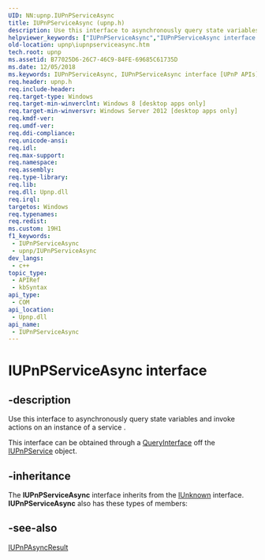 ```yaml
---
UID: NN:upnp.IUPnPServiceAsync
title: IUPnPServiceAsync (upnp.h)
description: Use this interface to asynchronously query state variables and invoke actions on an instance of a service .
helpviewer_keywords: ["IUPnPServiceAsync","IUPnPServiceAsync interface [UPnP APIs]","IUPnPServiceAsync interface [UPnP APIs]","described","upnp.iupnpserviceasync","upnp/IUPnPServiceAsync"]
old-location: upnp\iupnpserviceasync.htm
tech.root: upnp
ms.assetid: B77025D6-26C7-46C9-84FE-69685C61735D
ms.date: 12/05/2018
ms.keywords: IUPnPServiceAsync, IUPnPServiceAsync interface [UPnP APIs], IUPnPServiceAsync interface [UPnP APIs],described, upnp.iupnpserviceasync, upnp/IUPnPServiceAsync
req.header: upnp.h
req.include-header: 
req.target-type: Windows
req.target-min-winverclnt: Windows 8 [desktop apps only]
req.target-min-winversvr: Windows Server 2012 [desktop apps only]
req.kmdf-ver: 
req.umdf-ver: 
req.ddi-compliance: 
req.unicode-ansi: 
req.idl: 
req.max-support: 
req.namespace: 
req.assembly: 
req.type-library: 
req.lib: 
req.dll: Upnp.dll
req.irql: 
targetos: Windows
req.typenames: 
req.redist: 
ms.custom: 19H1
f1_keywords:
 - IUPnPServiceAsync
 - upnp/IUPnPServiceAsync
dev_langs:
 - c++
topic_type:
 - APIRef
 - kbSyntax
api_type:
 - COM
api_location:
 - Upnp.dll
api_name:
 - IUPnPServiceAsync
---
```


# IUPnPServiceAsync interface


## -description

Use this interface to asynchronously query state variables and invoke actions on an instance of a service .

This interface can be obtained through a <a href="/windows/desktop/api/unknwn/nf-unknwn-iunknown-queryinterface(q)">QueryInterface</a> off the <a href="/windows/desktop/api/upnp/nn-upnp-iupnpservice">IUPnPService</a> object.

## -inheritance

The <b>IUPnPServiceAsync</b> interface inherits from the <a href="/windows/desktop/api/unknwn/nn-unknwn-iunknown">IUnknown</a> interface. <b>IUPnPServiceAsync</b> also has these types of members:

## -see-also

<a href="/windows/desktop/api/upnp/nn-upnp-iupnpasyncresult">IUPnPAsyncResult</a>
